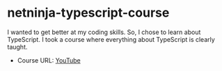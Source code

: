# netninja-typescript-course

I wanted to get better at my coding skills. So, I chose to learn about TypeScript. I took a course where everything about TypeScript is clearly taught.

- Course URL: [YouTube](https://www.youtube.com/watch?v=fPYbNXzXP6M&list=PL4cUxeGkcC9gUgr39Q_yD6v-bSyMwKPUI&index=21&ab_channel=NetNinja)
